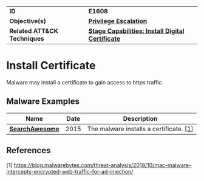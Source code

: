 
<table>
<tr>
<td><b>ID</b></td>
<td><b>E1608</b></td>
</tr>
<tr>
<td><b>Objective(s)</b></td>
<td><b><a href="../privilege-escalation">Privilege Escalation</a></b></td>
</tr>
<tr>
<td><b>Related ATT&CK Techniques</b></td>
<td><b><a href="https://attack.mitre.org/techniques/T1608/003/">Stage Capabilities: Install Digital Certificate</a></b></td>
</tr>
</table>


Install Certificate
==============
Malware may install a certificate to gain access to https traffic. 

Malware Examples
----------------
|Name|Date|Description|
|---|---|---|
|[**SearchAwesome**](../xample-malware/searchawesome.md)|2015|The malware installs a certificate. [[1]](#1)|


References
----------
<a name="1">[1]</a> https://blog.malwarebytes.com/threat-analysis/2018/10/mac-malware-intercepts-encrypted-web-traffic-for-ad-injection/